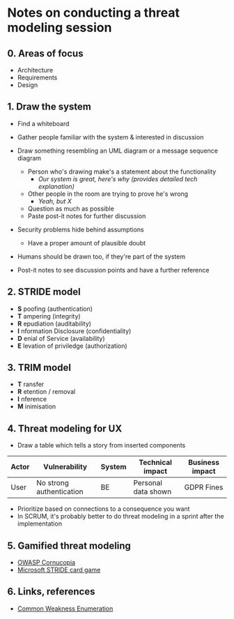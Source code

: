 # Notes on conducting a threat modeling session

## 0. Areas of focus

* Architecture
* Requirements
* Design

## 1. Draw the system

* Find a whiteboard
* Gather people familiar with the system & interested in discussion
* Draw something resembling an UML diagram or a message sequence diagram
  * Person who's drawing make's a statement about the functionality
    * *Our system is great, here's why (provides detailed tech explanation)*
  * Other people in the room are trying to prove he's wrong
    * *Yeah, but X*
  * Question as much as possible
  * Paste post-it notes for further discussion

* Security problems hide behind assumptions
  * Have a proper amount of plausible doubt
* Humans should be drawn too, if they're part of the system
* Post-it notes to see discussion points and have a further reference

## 2. STRIDE model

* **S** poofing (authentication)
* **T** ampering (integrity)
* **R** epudiation (auditability)
* **I** nformation Disclosure (confidentiality)
* **D** enial of Service (availability)
* **E** levation of priviledge (authorization)

## 3. TRIM model

* **T** ransfer
* **R** etention / removal
* **I** nference
* **M** inimisation

## 4. Threat modeling for UX

* Draw a table which tells a story from inserted components

| Actor        | Vulnerability            | System  | Technical impact    | Business impact |
| ------------ | ------------------------ | ------- | ------------------- | --------------- |
| User         | No strong authentication | BE      | Personal data shown | GDPR Fines      |

* Prioritize based on connections to a consequence you want
* In SCRUM, it's probably better to do threat modeling in a sprint after the implementation

## 5. Gamified threat modeling

* [OWASP Cornucopia](https://www.owasp.org/index.php/OWASP_Cornucopia)
* [Microsoft STRIDE card game](https://www.microsoft.com/en-us/download/details.aspx?id=20303)

## 6. Links, references

* [Common Weakness Enumeration](https://cwe.mitre.org/)
